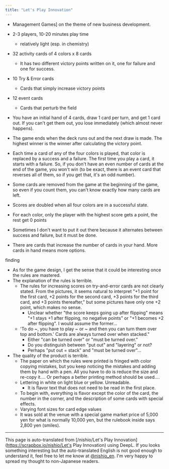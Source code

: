 ```yaml
---
title: "Let's Play Innovation"
---
```


- Management Games] on the theme of new business development.
- 2-3 players, 10-20 minutes play time
    - relatively light (esp. in chemistry)

- 32 activity cards of 4 colors x 8 cards
    - It has two different victory points written on it, one for failure and one for success.
- 10 Try & Error cards
    - Cards that simply increase victory points
- 12 event cards
    - Cards that perturb the field

- You have an initial hand of 4 cards, draw 1 card per turn, and get 1 card out. If you can't get them out, you lose immediately (which almost never happens).
- The game ends when the deck runs out and the next draw is made. The highest winner is the winner after calculating the victory point.
- Each time a card of any of the four colors is played, that color is replaced by a success and a failure. The first time you play a card, it starts with a failure. So, if you don't have an even number of cards at the end of the game, you won't win (to be exact, there is an event card that reverses all of them, so if you get that, it's an odd number).
- Some cards are removed from the game at the beginning of the game, so even if you count them, you can't know exactly how many cards are left.
- Scores are doubled when all four colors are in a successful state.
- For each color, only the player with the highest score gets a point, the rest get 0 points
- Sometimes I don't want to put it out there because it alternates between success and failure, but it must be done.
- There are cards that increase the number of cards in your hand. More cards in hand means more options.

finding
- As for the game design, I get the sense that it could be interesting once the rules are mastered.
- The explanation of the rules is terrible.
    - The rules for increasing scores on try-and-error cards are not clearly stated. From the pictures, it seems natural to interpret "+1 point for the first card, +2 points for the second card, +3 points for the third card, and +3 points thereafter," but some pictures have only one +2 point, which makes no sense.
        - Unclear whether "the score keeps going up after flipping" means "+1 stays +1 after flipping, no negative points" or "+1 becomes +2 after flipping". I would assume the former...
    - 'To do ~, you have to play ~ or ~ and then you can turn them over top and bottom.' Cards are always turned over when stacked."
        - Either "can be turned over" or "must be turned over."
        - Do you distinguish between "put out" and "layering" or not?
        - Perhaps "put out = stack" and "must be turned over"...
- The quality of the product is terrible.
    - The paper on which the rules were printed is fringed with color copying mistakes, but you keep noticing the mistakes and adding them by hand with a pen. All you have to do is reduce the size and re-copy it.... Or perhaps a better printing method should be used....
    - Lettering in white on light blue or yellow. Unreadable.
        - It is flavor text that does not need to be read in the first place.
    - To begin with, everything is flavor except the color of the card, the number in the corner, and the description of some cards with special effects.
    - Varying font sizes for card edge values
    - It was sold at the venue with a special game market price of 5,000 yen for what is normally 10,000 yen, but the rulebook inside says 2,800 yen (smiles).

---
This page is auto-translated from [/nishio/Let's Play Innovation](https://scrapbox.io/nishio/Let's Play Innovation) using DeepL. If you looks something interesting but the auto-translated English is not good enough to understand it, feel free to let me know at [@nishio_en](https://twitter.com/nishio_en). I'm very happy to spread my thought to non-Japanese readers.